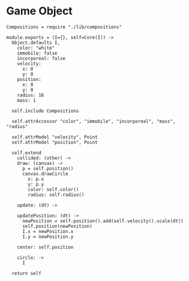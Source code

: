 Game Object
===========

    Compositions = require "./lib/compositions"

    module.exports = (I={}, self=Core(I)) ->
      Object.defaults I,
        color: "white"
        immobile: false
        incorporeal: false
        velocity:
          x: 0
          y: 0
        position:
          x: 0
          y: 0
        radius: 16
        mass: 1

      self.include Compositions

      self.attrAccessor "color", "immobile", "incorporeal", "mass", "radius"

      self.attrModel "velocity", Point
      self.attrModel "position", Point

      self.extend
        collided: (other) ->
        draw: (canvas) ->
          p = self.position()
          canvas.drawCircle
            x: p.x
            y: p.y
            color: self.color()
            radius: self.radius()

        update: (dt) ->

        updatePosition: (dt) ->
          newPosition = self.position().add(self.velocity().scale(dt))
          self.position(newPosition)
          I.x = newPosition.x
          I.y = newPosition.y

        center: self.position

        circle: ->
          I

      return self
